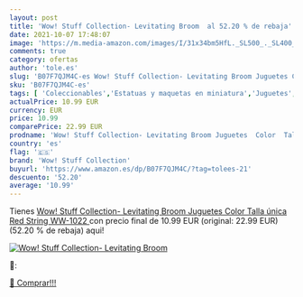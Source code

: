 ```yaml
---
layout: post
title: 'Wow! Stuff Collection- Levitating Broom  al 52.20 % de rebaja'
date: 2021-10-07 17:48:07
image: 'https://m.media-amazon.com/images/I/31x34bm5HfL._SL500_._SL400_.jpg'
comments: true
category: ofertas
author: 'tole.es'
slug: 'B07F7QJM4C-es Wow! Stuff Collection- Levitating Broom Juguetes Color...'
sku: 'B07F7QJM4C-es'
tags: [ 'Coleccionables','Estatuas y maquetas en miniatura','Juguetes','Juguetes y juegos','Merchandising y estatuas y bustos','juguetes','wow! stuff collection', ]
actualPrice: 10.99 EUR
currency: EUR
price: 10.99
comparePrice: 22.99 EUR
prodname: 'Wow! Stuff Collection- Levitating Broom Juguetes  Color  Talla única  Red String WW-1022 '
country: 'es'
flag: '🇪🇸'
brand: 'Wow! Stuff Collection'
buyurl: 'https://www.amazon.es/dp/B07F7QJM4C/?tag=tolees-21'
descuento: '52.20'
average: '10.99'
---
```


Tienes [Wow! Stuff Collection- Levitating Broom Juguetes  Color  Talla única  Red String WW-1022 ](https://www.amazon.es/dp/B07F7QJM4C/?tag=tolees-21) con precio final de  10.99 EUR (original: 22.99 EUR) (52.20 %  de rebaja) aqui!

[![Wow! Stuff Collection- Levitating Broom ](https://m.media-amazon.com/images/I/31x34bm5HfL._SL500_._SL400_.jpg)](https://www.amazon.es/dp/B07F7QJM4C/?tag=tolees-21)

🔎:


[🛒 Comprar!!!](https://www.amazon.es/dp/B07F7QJM4C/?tag=tolees-21)
